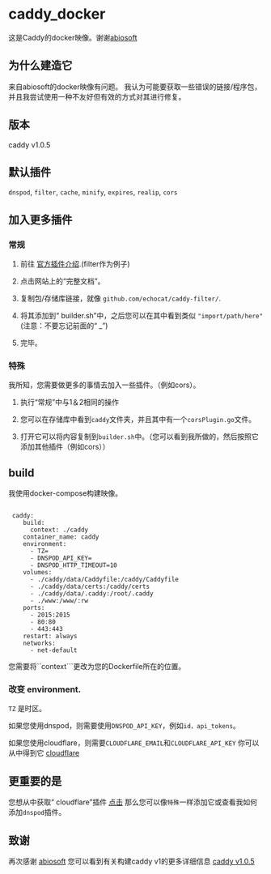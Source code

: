 # caddy_docker

这是Caddy的docker映像。谢谢[abiosoft](https://github.com/abiosoft/caddy-docker)

## 为什么建造它

来自abiosoft的docker映像有问题。
我认为可能要获取一些错误的链接/程序包，并且我尝试使用一种不友好但有效的方式对其进行修复。

## 版本

caddy v1.0.5

## 默认插件

```dnspod```, ```filter```, ```cache```, ```minify```, ```expires```, ```realip```, ```cors```

## 加入更多插件

### 常规

1. 前往 [官方插件介绍](https://caddyserver.com/v1/docs/http.filter).(filter作为例子)

2. 点击网站上的“完整文档”。

3. 复制包/存储库链接，就像 ```github.com/echocat/caddy-filter/```.

4. 将其添加到“ builder.sh”中，之后您可以在其中看到类似 ```"import/path/here"```
(注意：不要忘记前面的“ _”)

5. 完毕。

### 特殊

我所知，您需要做更多的事情去加入一些插件。（例​​如cors）。

1. 执行“常规”中与1＆2相同的操作

2. 您可以在存储库中看到```caddy```文件夹，并且其中有一个```corsPlugin.go```文件。

3. 打开它可以将内容复制到```builder.sh```中。（您可以看到我所做的，然后按照它添加其他插件（例如cors））

## build

我使用docker-compose构建映像。

```docker

 caddy:
    build:
      context: ./caddy
    container_name: caddy
    environment:
      - TZ=
      - DNSPOD_API_KEY=
      - DNSPOD_HTTP_TIMEOUT=10
    volumes:
      - ./caddy/data/Caddyfile:/caddy/Caddyfile
      - ./caddy/data/certs:/caddy/certs
      - ./caddy/data/.caddy:/root/.caddy
      - ./www:/www/:rw
    ports:
      - 2015:2015
      - 80:80
      - 443:443
    restart: always
    networks:
      - net-default

```

您需要将``context```更改为您的Dockerfile所在的位置。

### 改变 environment.

```TZ``` 是时区。

如果您使用dnspod，则需要使用```DNSPOD_API_KEY```，例如```id，api_tokens```。

如果您使用cloudflare，则需要```CLOUDFLARE_EMAIL```和```CLOUDFLARE_API_KEY```
你可以从中得到它 [cloudflare]( https://dash.cloudflare.com/profile/api-tokens)

## 更重要的是

您想从中获取“ cloudflare”插件 [点击](https://github.com/caddyserver/dnsproviders/blob/master/cloudflare/cloudflare.go)
那么您可以像```特殊```一样添加它或查看我如何添加```dnspod```插件。

## 致谢

再次感谢 [abiosoft](https://github.com/abiosoft/caddy-docker) 
您可以看到有关构建caddy v1的更多详细信息 [caddy v1.0.5](https://github.com/caddyserver/caddy/tree/v1.0.5)
